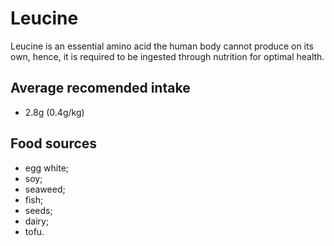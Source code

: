 # Leucine

Leucine is an essential amino acid the human body cannot produce on its own, hence, it is required to be ingested through nutrition for optimal health.

## Average recomended intake
- 2.8g (0.4g/kg)

## Food sources
- egg white;
- soy;
- seaweed;
- fish;
- seeds;
- dairy;
- tofu.